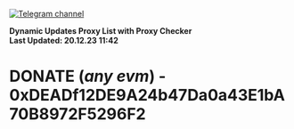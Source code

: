 [![Telegram channel](https://img.shields.io/endpoint?url=https://runkit.io/damiankrawczyk/telegram-badge/branches/master?url=https://t.me/n4z4v0d)](https://t.me/n4z4v0d) 

**Dynamic Updates Proxy List with Proxy Checker**  
**Last Updated: 20.12.23 11:42**

# DONATE (_any evm_) - 0xDEADf12DE9A24b47Da0a43E1bA70B8972F5296F2
